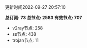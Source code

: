 更新时间2022-09-27 20:57:10

**总订阅: 73**
**总节点: 2583**
**有效节点: 707**
- v2ray节点: 258
- ss节点: 438
- trojan节点: 11

